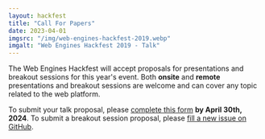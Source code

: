 ```yaml
---
layout: hackfest
title: "Call For Papers"
date: 2023-04-01
imgsrc: "/img/web-engines-hackfest-2019.webp"
imgalt: "Web Engines Hackfest 2019 - Talk"
---
```


The Web Engines Hackfest will accept proposals for presentations and breakout sessions for this year's event. Both **onsite** and **remote** presentations and breakout sessions are welcome and can cover any topic related to the web platform.

To submit your talk proposal, please [complete this form](https://forms.gle/Ei3rCcb4kiDZW8J6A) **by April 30th, 2024**. To submit a breakout session proposal, please [fill a new issue on GitHub](https://github.com/Igalia/webengineshackfest/issues/new?template=breakout_session.yaml).

